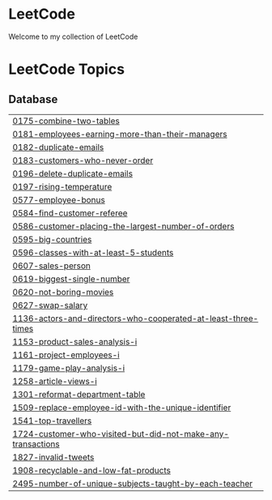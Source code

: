 # LeetCode
Welcome to my collection of LeetCode

<!---LeetCode Topics Start-->
# LeetCode Topics
## Database
|  |
| ------- |
| [0175-combine-two-tables](https://github.com/GabrielleInData/LeetCode/tree/master/0175-combine-two-tables) |
| [0181-employees-earning-more-than-their-managers](https://github.com/GabrielleInData/LeetCode/tree/master/0181-employees-earning-more-than-their-managers) |
| [0182-duplicate-emails](https://github.com/GabrielleInData/LeetCode/tree/master/0182-duplicate-emails) |
| [0183-customers-who-never-order](https://github.com/GabrielleInData/LeetCode/tree/master/0183-customers-who-never-order) |
| [0196-delete-duplicate-emails](https://github.com/GabrielleInData/LeetCode/tree/master/0196-delete-duplicate-emails) |
| [0197-rising-temperature](https://github.com/GabrielleInData/LeetCode/tree/master/0197-rising-temperature) |
| [0577-employee-bonus](https://github.com/GabrielleInData/LeetCode/tree/master/0577-employee-bonus) |
| [0584-find-customer-referee](https://github.com/GabrielleInData/LeetCode/tree/master/0584-find-customer-referee) |
| [0586-customer-placing-the-largest-number-of-orders](https://github.com/GabrielleInData/LeetCode/tree/master/0586-customer-placing-the-largest-number-of-orders) |
| [0595-big-countries](https://github.com/GabrielleInData/LeetCode/tree/master/0595-big-countries) |
| [0596-classes-with-at-least-5-students](https://github.com/GabrielleInData/LeetCode/tree/master/0596-classes-with-at-least-5-students) |
| [0607-sales-person](https://github.com/GabrielleInData/LeetCode/tree/master/0607-sales-person) |
| [0619-biggest-single-number](https://github.com/GabrielleInData/LeetCode/tree/master/0619-biggest-single-number) |
| [0620-not-boring-movies](https://github.com/GabrielleInData/LeetCode/tree/master/0620-not-boring-movies) |
| [0627-swap-salary](https://github.com/GabrielleInData/LeetCode/tree/master/0627-swap-salary) |
| [1136-actors-and-directors-who-cooperated-at-least-three-times](https://github.com/GabrielleInData/LeetCode/tree/master/1136-actors-and-directors-who-cooperated-at-least-three-times) |
| [1153-product-sales-analysis-i](https://github.com/GabrielleInData/LeetCode/tree/master/1153-product-sales-analysis-i) |
| [1161-project-employees-i](https://github.com/GabrielleInData/LeetCode/tree/master/1161-project-employees-i) |
| [1179-game-play-analysis-i](https://github.com/GabrielleInData/LeetCode/tree/master/1179-game-play-analysis-i) |
| [1258-article-views-i](https://github.com/GabrielleInData/LeetCode/tree/master/1258-article-views-i) |
| [1301-reformat-department-table](https://github.com/GabrielleInData/LeetCode/tree/master/1301-reformat-department-table) |
| [1509-replace-employee-id-with-the-unique-identifier](https://github.com/GabrielleInData/LeetCode/tree/master/1509-replace-employee-id-with-the-unique-identifier) |
| [1541-top-travellers](https://github.com/GabrielleInData/LeetCode/tree/master/1541-top-travellers) |
| [1724-customer-who-visited-but-did-not-make-any-transactions](https://github.com/GabrielleInData/LeetCode/tree/master/1724-customer-who-visited-but-did-not-make-any-transactions) |
| [1827-invalid-tweets](https://github.com/GabrielleInData/LeetCode/tree/master/1827-invalid-tweets) |
| [1908-recyclable-and-low-fat-products](https://github.com/GabrielleInData/LeetCode/tree/master/1908-recyclable-and-low-fat-products) |
| [2495-number-of-unique-subjects-taught-by-each-teacher](https://github.com/GabrielleInData/LeetCode/tree/master/2495-number-of-unique-subjects-taught-by-each-teacher) |
<!---LeetCode Topics End-->